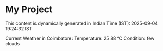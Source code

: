 # My Project

This content is dynamically generated in Indian Time (IST): 2025-09-04 19:24:32 IST


Current Weather in Coimbatore:
Temperature: 25.88 °C
Condition: few clouds
